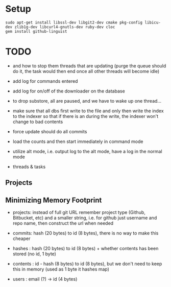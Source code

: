 # Setup

    sudo apt-get install libssl-dev libgit2-dev cmake pkg-config libicu-dev zlib1g-dev libcurl4-gnutls-dev ruby-dev cloc
    gem install github-linguist    



# TODO

- and how to stop them threads that are updating (purge the queue should do it, the task would then end once all other threads will become idle)

- add log for commands entered
- add log for on/off of the downloader on the database


- to drop substore, all are paused, and we have to wake up one thread... 

- make sure that all dbs first write to the file and only then write the index to the indexer so that if there is an during the write, the indexer won't change to bad contents

- force update should do all commits

- load the counts and then start immediately in command mode
- utilize alt mode, i.e. output log to the alt mode, have a log in the normal mode
- threads & tasks

## Projects

## Minimizing Memory Footprint


- projects: instead of full git URL remember project type (Github, Bitbucket, etc) and a smaller string, i.e. for github just username and repo name, then construct the url when needed

- commits: hash (20 bytes) to id (8 bytes), there is no way to make this cheaper

- hashes : hash (20 bytes) to id (8 bytes) + whether contents has been stored (no id, 1 byte)

- contents : id - hash (8 bytes) to id (8 bytes), but we don't need to keep this in memory (used as 1 byte it hashes map)

- users : email (?) -> id (4 bytes)


